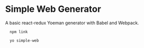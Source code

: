 # Simple Web Generator

A basic react-redux Yoeman generator with Babel and Webpack.

```
  npm link

  yo simple-web
  
```

